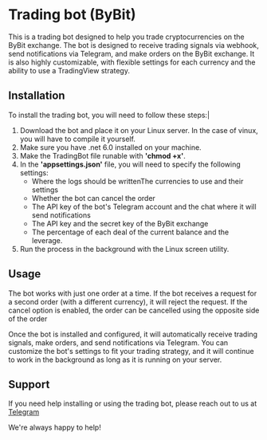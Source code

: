 # Trading bot (ByBit)
This is a trading bot designed to help you trade cryptocurrencies on the ByBit exchange. The bot is designed to receive trading signals via webhook, send notifications via Telegram, and make orders on the ByBit exchange. It is also highly customizable, with flexible settings for each currency and the ability to use a TradingView strategy.
## Installation
To install the trading bot, you will need to follow these steps:|
1. Download the bot and place it on your Linux server. In the case of vinux, you will have to compile it yourself.
2. Make sure you have .net 6.0 installed on your machine.
3. Make the TradingBot file runable with **'chmod +x'**.
4. In the **'appsettings.json'** file, you will need to specify the following settings:
    - Where the logs should be writtenThe currencies to use and their settings
    - Whether the bot can cancel the order
    - The API key of the bot's Telegram account and the chat where it will send notifications
    - The API key and the secret key of the ByBit exchange
    - The percentage of each deal of the current balance and the leverage.
5. Run the process in the background with the Linux screen utility.
## Usage
The bot works with just one order at a time. If the bot receives a request for a second order (with a different currency), it will reject the request. If the cancel option is enabled, the order can be cancelled using the opposite side of the order

Once the bot is installed and configured, it will automatically receive trading signals, make orders, and send notifications via Telegram. You can customize the bot's settings to fit your trading strategy, and it will continue to work in the background as long as it is running on your server.

## Support
If you need help installing or using the trading bot, please reach out to us at [Telegram](https://t.me/wellsaikSignals)

We're always happy to help!
